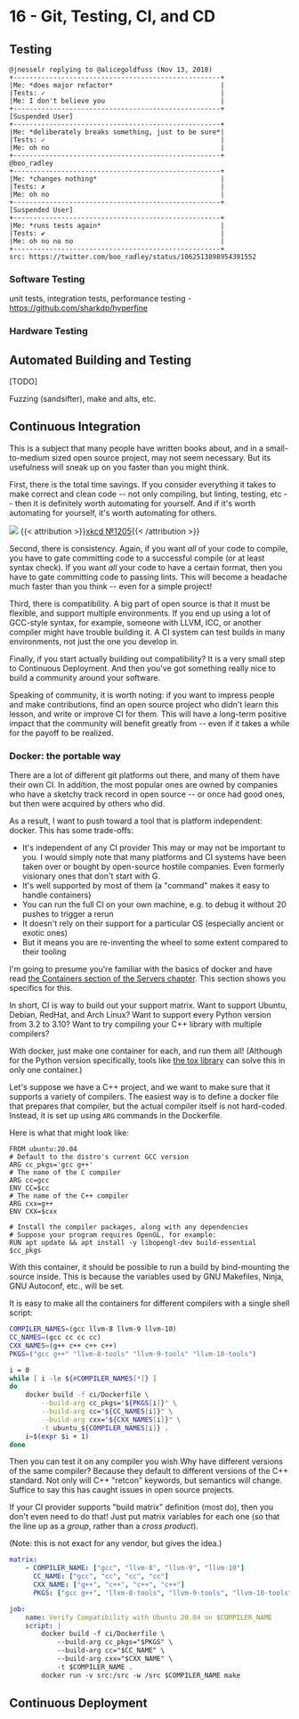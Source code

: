 # 16 - Git, Testing, CI, and CD

## Testing

```
@jnesselr replying to @alicegoldfuss (Nov 13, 2018)
+----------------------------------------------------+
|Me: *does major refactor*                           |
|Tests: ✓                                            |
|Me: I don't believe you                             |
+----------------------------------------------------+
[Suspended User]
+----------------------------------------------------+
|Me: *deliberately breaks something, just to be sure*|
|Tests: ✓                                            |
|Me: oh no                                           |
+----------------------------------------------------+
@boo_radley
+----------------------------------------------------+
|Me: *changes nothing*                               |
|Tests: ✗                                            |
|Me: oh no                                           |
+----------------------------------------------------+
[Suspended User]
+----------------------------------------------------+
|Me: *runs tests again*                              |
|Tests: ✔                                            |
|Me: oh no no no                                     |
+----------------------------------------------------+
src: https://twitter.com/boo_radley/status/1062513898954391552
```

### Software Testing

unit tests, integration tests, performance testing - https://github.com/sharkdp/hyperfine

### Hardware Testing

## Automated Building and Testing

[TODO]

Fuzzing (sandsifter), make and alts, etc.

## Continuous Integration

This is a subject that many people have written books about, and in a small-to-medium sized open source project, may not seem necessary. But its usefulness will sneak up on you faster than you might think.

First, there is the total time savings. If you consider everything it takes to make correct and clean code -- not only compiling, but linting, testing, etc -- then it is definitely worth automating for yourself. And if it's worth automating for yourself, it's worth automating for others.

![](https://imgs.xkcd.com/comics/is_it_worth_the_time.png)
{{< attribution >}}[xkcd №1205](https://xkcd.com/1205/){{< /attribution >}}

Second, there is consistency. Again, if you want *all* of your code to compile, you have to gate committing code to a successful compile (or at least syntax check). If you want *all* your code to have a certain format, then you have to gate committing code to passing lints. This will become a headache much faster than you think -- even for a simple project!

Third, there is compatibility. A big part of open source is that it must be flexible, and support multiple environments. If you end up using a lot of GCC-style syntax, for example, someone with LLVM, ICC, or another compiler might have trouble building it. A CI system can test builds in many environments, not just the one you develop in.

Finally, if you start actually building out compatibility? It is a very small step to Continuous Deployment. And then you've got something really nice to build a community around your software.

Speaking of community, it is worth noting: if you want to impress people and make contributions, find an open source project who didn't learn this lesson, and write or improve CI for them. This will have a long-term positive impact that the community will benefit greatly from -- even if it takes a while for the payoff to be realized.

### Docker: the portable way

There are a lot of different git platforms out there, and many of them have their own CI. In addition, the most popular ones are owned by companies who have a sketchy track record in open source -- or once had good ones, but then were acquired by others who did.

As a result, I want to push toward a tool that is platform independent: docker. This has some trade-offs:

* It's independent of any CI provider <footnote>This may or may not be important to you. I would simply note that many platforms and CI systems have been taken over or bought by open-source hostile companies. Even formerly visionary ones that don't start with G.</footnote>
* It's well supported by most of them (a "command" makes it easy to handle containers)
* You can run the full CI on your own machine, e.g. to debug it without 20 pushes to trigger a rerun
* It doesn't rely on their support for a particular OS (especially ancient or exotic ones)
* But it means you are re-inventing the wheel to some extent compared to their tooling

I'm going to presume you're familiar with the basics of docker and have read <a href="/engineering/networking/servers/">the Containers section of the Servers chapter</a>. This section shows you specifics for this.

In short, CI is way to build out your support matrix. Want to support Ubuntu, Debian, RedHat, and Arch Linux? Want to support every Python version from 3.2 to 3.10? Want to try compiling your C++ library with multiple compilers?

With docker, just make one container for each, and run them all! (Although for the Python version specifically, tools like [the tox library](https://pypi.org/project/tox/) can solve this in only one container.)

Let's suppose we have a C++ project, and we want to make sure that it supports a variety of compilers. The easiest way is to define a docker file that prepares that compiler, but the actual compiler itself is not hard-coded. Instead, it is set up using `ARG` commands in the Dockerfile.

Here is what that might look like:

```
FROM ubuntu:20.04
# Default to the distro's current GCC version
ARG cc_pkgs='gcc g++'
# The name of the C compiler
ARG cc=gcc
ENV CC=$cc
# The name of the C++ compiler
ARG cxx=g++
ENV CXX=$cxx

# Install the compiler packages, along with any dependencies
# Suppose your program requires OpenGL, for example:
RUN apt update && apt install -y libopengl-dev build-essential $cc_pkgs
```

With this container, it should be possible to run a build by bind-mounting the source inside. This is because the variables used by GNU Makefiles, Ninja, GNU Autoconf, etc., will be set.

It is easy to make all the containers for different compilers with a single shell script:
```bash
COMPILER_NAMES=(gcc llvm-8 llvm-9 llvm-10)
CC_NAMES=(gcc cc cc cc)
CXX_NAMES=(g++ c++ c++ c++)
PKGS=("gcc g++" "llvm-8-tools" "llvm-9-tools" "llvm-10-tools")

i = 0
while [ i -le ${#COMPILER_NAMES[*]} ]
do
	docker build -f ci/Dockerfile \
        --build-arg cc_pkgs="${PKGS[i]}" \
        --build-arg cc="${CC_NAMES[i]}" \
        --build-arg cxx="${CXX_NAMES[i]}" \
        -t ubuntu_${COMPILER_NAMES[i]} .
	i=$(expr $i + 1)
done
```

Then you can test it on any compiler you wish.<footnote>Why have different versions of the same compiler? Because they default to different versions of the C++ standard. Not only will C++ "retcon" keywords, but semantics will change. Suffice to say this has caught issues in open source projects.</footnote>

If your CI provider supports "build matrix" definition (most do), then you don't even need to do that! Just put matrix variables for each one (so that the line up as a *group*, rather than a *cross product*).

(Note: this is not exact for any vendor, but gives the idea.)

```yaml
matrix:
    - COMPILER_NAME: ["gcc", "llvm-8", "llvm-9", "llvm-10"]
      CC_NAME: ["gcc", "cc", "cc", "cc"]
      CXX_NAME: ["g++", "c++", "c++", "c++"]
      PKGS: ["gcc g++", "llvm-8-tools", "llvm-9-tools", "llvm-10-tools"]

job:
    name: Verify Compatibility with Ubuntu 20.04 on $COMPILER_NAME
    script: |
        docker build -f ci/Dockerfile \
            --build-arg cc_pkgs="$PKGS" \
            --build-arg cc="$CC_NAME" \
            --build-arg cxx="$CXX_NAME" \
            -t $COMPILER_NAME .
        docker run -v src:/src -w /src $COMPILER_NAME make
```

## Continuous Deployment
